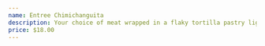 ```yaml
---
name: Entree Chimichanguita
description: Your choice of meat wrapped in a flaky tortilla pastry lightly fried, served with Guacamile, Sour Cream, rice and choice of black beans, pinto beans or refried beans. + Your choice of shredded beef or shredded chicken
price: $18.00
---
```

